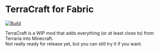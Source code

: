 # TerraCraft for Fabric
[![Build](https://github.com/jakeb072001/TerraCraft/workflows/Build/badge.svg)](https://github.com/jakeb072001/TerraCraft/actions)

TerraCraft is a WIP mod that adds everything (or at least close to) from Terraria into Minecraft.  
Not really ready for release yet, but you can still try it if you want.
